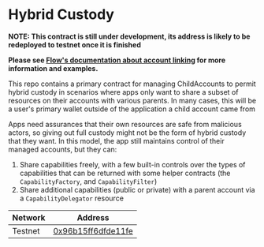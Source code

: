 # Hybrid Custody

**NOTE: This contract is still under development, its address is likely to be redeployed to testnet once it is finished**

**Please see [Flow's documentation about account linking](https://developers.flow.com/concepts/hybrid-custody/guides/linking-accounts) for more information and examples.**

This repo contains a primary contract for managing ChildAccounts to permit
hybrid custody in scenarios where apps only want to share a subset of resources on their
accounts with various parents. In many cases, this will be a user's primary wallet outside of the
application a child account came from

Apps need assurances that their own resources are safe from malicious actors, so giving out full
custody might not be the form of hybrid custody that they want. In this model, the app still
maintains control of their managed accounts, but they can:

1. Share capabilities freely, with a few built-in controls over the types of capabilities that can be returned with some helper contracts (the `CapabilityFactory`, and `CapabilityFilter`)
1. Share additional capabilities (public or private) with a parent account via a `CapabilityDelegator` resource

| Network |  Address           |
|---------|--------------------|
| Testnet | [0x96b15ff6dfde11fe](https://testnet.contractbrowser.com/account/0x96b15ff6dfde11fe) |

